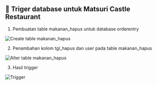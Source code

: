 ## 🚀 Triger database untuk Matsuri Castle Restaurant

1.	Pembuatan table makanan_hapus untuk database orderentry

![Create table makanan_hapus](https://user-images.githubusercontent.com/80201030/168586395-226cebcb-a9ee-451c-88bf-73425d3f27fc.PNG)


2.	Penambahan kolom tgl_hapus dan user pada table makanan_hapus 

![Alter table makanan_hapus](https://user-images.githubusercontent.com/80201030/168586559-830f7040-a9be-41c4-bdba-b5f8359cc066.PNG)


3.	Hasil trigger

![Trigger](https://user-images.githubusercontent.com/80201030/168586626-d2c6b8bd-11e8-425e-9c51-c790d367468c.PNG)


